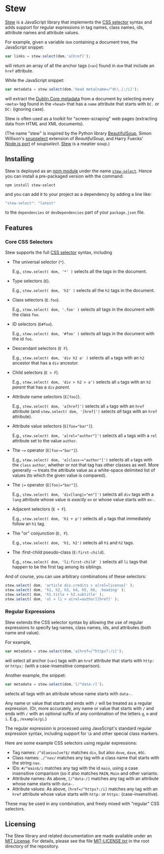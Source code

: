 # Stew

[Stew](https://github.com/rodw/stew) is a JavaScript library that implements the [CSS selector](http://www.w3.org/TR/CSS2/selector.html) syntax and adds support for regular expressions in tag names, class names, ids, attribute names and attribute values.

For example, given a variable `dom` containing a document tree, the JavaScript snippet:

```javascript
var links = stew.select(dom,'a[href]');
```

will return an array of all the anchor tags (`<a>`) found in `dom` that include an `href` attribute.

While the JavaScript snippet:

```javascript
var metadata = stew.select(dom,'head meta[name=/^dc\.|:/i]');
```

will extract the [Dublin Core metadata](http://dublincore.org/documents/dcq-html/) from a document by selecting every `<meta>` tag found in the `<head>` that has a `name` attribute that starts with `DC.` or `DC:` (ignoring case).

Stew is often used as a toolkit for "screen-scraping" web pages (extracting data from HTML and XML documents).

(The name "stew" is inspired by the Python library [BeautifulSoup](http://www.crummy.com/software/BeautifulSoup/), Simon Willison's [soupselect](http://code.google.com/p/soupselect/) extension of *BeautifulSoup*, and Harry Fuecks' [Node.js port](https://github.com/harryf/node-soupselect) of *soupselect*. [Stew](https://github.com/rodw/stew) is a meatier soup.)

## Installing

Stew is deployed as an [npm module](https://npmjs.org/) under the name [`stew-select`](https://npmjs.org/package/stew-select). Hence you can install a pre-packaged version with the command:

```console
npm install stew-select
```

and you can add it to your project as a dependency by adding a line like:

```javascript
"stew-select": "latest"
```

to the `dependencies` or `devDependencies` part of your `package.json` file.

## Features

### Core CSS Selectors

Stew supports the full [CSS selector](http://www.w3.org/TR/CSS2/selector.html) syntax, including

  * The universal selector (`*`).

      E.g., `stew.select( dom, '*' )` selects all the tags in the document.

  * Type selectors (`E`).

      E.g., `stew.select( dom, 'h2' )` selects all the `h2` tags in the document.

  * Class selectors (`E.foo`).

      E.g., `stew.select( dom, '.foo' )` selects all tags in the document with the class `foo`.

  * ID selectors (`E#foo`).

      E.g., `stew.select( dom, '#foo' )` selects all tags in the document with the id `foo`.

  * Descendant selectors (`E F`).

      E.g., `stew.select( dom, 'div h2 a' )` selects all `a` tags with an `h2` ancestor that has a `div` ancestor.

  * Child selectors (`E > F`).

      E.g., `stew.select( dom, 'div > h2 > a')` selects all `a` tags with an `h2` *parent* that has a `div` *parent*.

  * Attribute name selectors (`E[foo]`).

      E.g., `stew.select( dom, 'a[href]')` selects all `a` tags with an `href` attribute (and `stew.select( dom, '[href]')` selects *all* tags with an `href` attribute).

  * Attribute value selectors (`E[foo="bar"]`).

      E.g., `stew.select( dom, 'a[rel="author"]')` selects all `a` tags with a `rel` attribute set to the value `author`.

  * The `~=` operator  (`E[foo~="bar"]`).

      E.g., `stew.select( dom, 'a[class~="author"]')` selects all `a` tags with the `class` `author`, whether or not that tag has other classes as well.  More generally `~=` treats the attribute
      value as a white-space delimited list of values (to which the given value is compared).

  * The `|=` operator (`E[foo|="bar"]`).

      E.g., `stew.select( dom, 'div[lang|="en"]')` selects all `div` tags with a `lang` attribute whose value is *exactly* `en` or whose value starts with `en-`.

  * Adjacent selectors (`E + F`).

      E.g., `stew.select( dom, 'h1 + p')` selects all `p` tags that immediately follow an `h1` tag.

  * The "or" conjunction (`E, F`).

      E.g., `stew.select( dom, 'h1, h2')` selects all `h1` and `h2` tags.

  * The :first-child pseudo-class (`E:first-child`).

      E.g., `stew.select( dom, 'li:first-child' )` selects all `li` tags that happen to be the first tag among its siblings.


And of course, you can use arbitrary combinations of these selectors:

```javascript
stew.select( dom, 'article div.credits > a[rel=license]' );
stew.select( dom, 'h1, h2, h3, h4, h5, h6, .heading' );
stew.select( dom, 'h1.title + h2.subtitle' );
stew.select( dom, 'ul > li > a[rel=author][href]' );
```

### Regular Expressions

Stew extends the CSS selector syntax by allowing the use of regular expressions to specify tag names, class names, ids, and attributes (both name and value).

For example,

```javascript
var metadata = stew.select(dom,'a[href=/^https?:/i]');
```

will select all anchor (`<a>`) tags with an `href` attribute that starts with `http:` or `https:` (with a case-insensitive comparison).

Another example, the snippet:

```javascript
var metadata = stew.select(dom,'[/^data-/]');
```

selects all tags with an attribute whose name starts with `data-`.

Any name or value that starts and ends with `/` will be treated as a regular expression. (Or, more accurately, any name or value that starts with `/` and ends with `/` with an optional suffix of any combination of the letters `g`, `m` and `i`.  E.g., `/example/gi`.)

The regular expression is processed using JavaScript's standard regular expression syntax, including support for `\b` and other special class markers.

Here are some example CSS selectors using regular expressions:

  * Tag names: `/^d[aeiou]ve?$/` matches `div`, but also `dove`, `dave`, etc.
  * Class names: `./^nav/` matches any tag with a class name that starts with the string `nav`.
  * IDs: `#/^main$/i` matches any tag with the id `main`, using a case insensitive comparison (so it also matches `MAIN`, `Main` and other variants.
  * Attribute names: As above, `[/^data-/]` matches any tag with an attribute whose name starts with `data-`.
  * Attribute values: As above, `[href=/^https?:/i]` matches any tag with an `href` attribute whose value starts with `http:` or `https:` (case-insensitive).

These may be used in any combination, and freely mixed with "regular" CSS selectors.

## Licensing

The Stew library and related documentation are made available under an [MIT License](http://opensource.org/licenses/MIT).  For details, please see the file [MIT-LICENSE.txt](MIT-LICENSE.txt) in the root directory of the repository.
